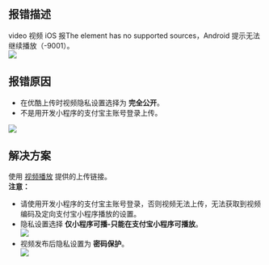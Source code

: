 ## 报错描述
video 视频 iOS 报The element has no supported sources，Android 提示无法继续播放（-9001）。 <br />
![](https://gw.alipayobjects.com/zos/sptworksff_prod/69e4f4a0-d005-4b22-945d-678ccfe6b840.png#align=left&display=inline&height=247&margin=%5Bobject%20Object%5D&originHeight=247&originWidth=197&status=done&style=none&width=197)

## 报错原因

- 在优酷上传时视频隐私设置选择为 **完全公开**。
- 不是用开发小程序的支付宝主账号登录上传。

![](https://gw.alipayobjects.com/zos/sptworksff_prod/db93e76a-9c27-46b7-b361-5534b4053c2b.png#align=left&display=inline&height=257&margin=%5Bobject%20Object%5D&originHeight=257&originWidth=498&status=done&style=none&width=498)

## 解决方案
使用 [视频播放](https://opendocs.alipay.com/mini/api/media/video/my.createvideocontext) 提供的上传链接。<br />**注意：**

- 请使用开发小程序的支付宝主账号登录，否则视频无法上传，无法获取到视频编码及定向支付宝小程序播放的设置。
- 隐私设置选择 **仅小程序可播-只能在支付宝小程序可播放**。<br />
![](https://gw.alipayobjects.com/zos/sptworksff_prod/5d8634d7-31b0-4fae-91c2-f84db937a673.png#align=left&display=inline&height=358&margin=%5Bobject%20Object%5D&originHeight=358&originWidth=1371&status=done&style=none&width=1371)
- 视频发布后隐私设置为 **密码保护**。<br />
![](https://gw.alipayobjects.com/zos/sptworksff_prod/293778c8-3234-44fc-b0cd-49c567998128.png#align=left&display=inline&height=148&margin=%5Bobject%20Object%5D&originHeight=148&originWidth=845&status=done&style=none&width=845)
